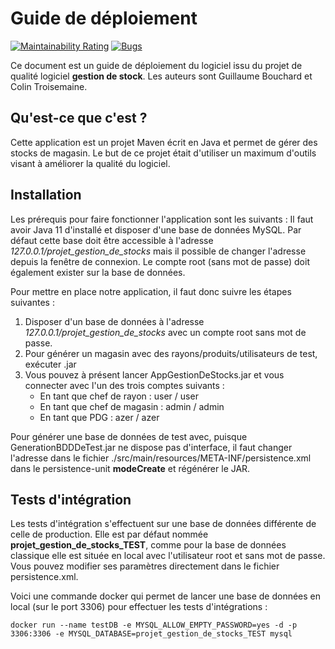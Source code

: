 # Guide de déploiement
[![Maintainability Rating](https://sonarcloud.io/api/project_badges/measure?project=AppPointage&metric=sqale_rating)](https://sonarcloud.io/dashboard?id=AppPointage) [![Bugs](https://sonarcloud.io/api/project_badges/measure?project=AppPointage&metric=bugs)](https://sonarcloud.io/dashboard?id=AppPointage) 

Ce document est un guide de déploiement du logiciel issu du projet de qualité logiciel **gestion de stock**. Les auteurs sont Guillaume Bouchard et Colin Troisemaine.

## Qu'est-ce que c'est ?

Cette application est un projet Maven écrit en Java et permet de gérer des stocks de magasin. Le but de ce projet était d'utiliser un maximum d'outils visant à améliorer la qualité du logiciel.

## Installation

Les prérequis pour faire fonctionner l'application sont les suivants : Il faut avoir Java 11 d'installé et disposer d'une base de données MySQL. Par défaut cette base doit être accessible à l'adresse _127.0.0.1/projet_gestion_de_stocks_ mais il possible de changer l'adresse depuis la fenêtre de connexion. Le compte root (sans mot de passe) doit également exister sur la base de données.

Pour mettre en place notre application, il faut donc suivre les étapes suivantes :
1) Disposer d'un base de données à l'adresse _127.0.0.1/projet_gestion_de_stocks_ avec un compte root sans mot de passe.
2) Pour générer un magasin avec des rayons/produits/utilisateurs de test, exécuter .jar
3) Vous pouvez à présent lancer AppGestionDeStocks.jar et vous connecter avec l'un des trois comptes suivants :
	- En tant que chef de rayon : user / user
	- En tant que chef de magasin : admin / admin
	- En tant que PDG : azer / azer

Pour générer une base de données de test avec, puisque GenerationBDDDeTest.jar ne dispose pas d'interface, il faut changer l'adresse dans le fichier ./src/main/resources/META-INF/persistence.xml dans le persistence-unit **modeCreate** et régénérer le JAR.

## Tests d'intégration 

Les tests d'intégration s'effectuent sur une base de données différente de celle de production. Elle est par défaut nommée **projet_gestion_de_stocks_TEST**, comme pour la base de données classique elle est située en local avec l'utilisateur root et sans mot de passe. Vous pouvez modifier ses paramètres directement dans le fichier persistence.xml.

Voici une commande docker qui permet de lancer une base de données en local (sur le port 3306) pour effectuer les tests d'intégrations : 


	docker run --name testDB -e MYSQL_ALLOW_EMPTY_PASSWORD=yes -d -p 3306:3306 -e MYSQL_DATABASE=projet_gestion_de_stocks_TEST mysql

 

